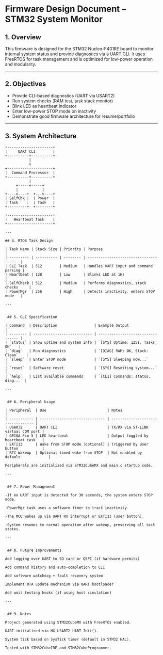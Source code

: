 # Firmware Design Document – STM32 System Monitor

## 1. Overview

This firmware is designed for the STM32 Nucleo-F401RE board to monitor internal system status and provide diagnostics via a UART CLI. It uses FreeRTOS for task management and is optimized for low-power operation and modularity.

---

## 2. Objectives

- Provide CLI-based diagnostics (UART via USART2)
- Run system checks (RAM test, task stack monitor)
- Blink LED as heartbeat indicator
- Enter low-power STOP mode on inactivity
- Demonstrate good firmware architecture for resume/portfolio

---

## 3. System Architecture

```text
+---------------------+
|     UART CLI        |
+----------+----------+
           |
           v
+---------------------+
|  Command Processor  |
+----------+----------+
           |
     +-----+-----+
     |           |
+----v----+  +---v----+
| SelfChk |  | Power  |
| Task    |  | Task   |
+---------+  +--------+

+---------------------+
|   Heartbeat Task    |
+---------------------+

---

## 4. RTOS Task Design

| Task Name | Stack Size | Priority | Purpose                                |
| --------- | ---------- | -------- | -------------------------------------- |
| CLI Task  | 512        | Medium   | Handles UART input and command parsing |
| Heartbeat | 128        | Low      | Blinks LED at 1Hz                      |
| SelfCheck | 512        | Medium   | Performs diagnostics, stack checks     |
| PowerMgr  | 256        | High     | Detects inactivity, enters STOP mode   |

---


 ## 5. CLI Specification

| Command  | Description                 | Example Output                    |
| -------- | --------------------------- | --------------------------------- |
| `status` | Show uptime and system info | `[SYS] Uptime: 125s, Tasks: OK`   |
| `diag`   | Run diagnostics             | `[DIAG] RAM: OK, Stack: Clean`    |
| `sleep`  | Enter STOP mode             | `[SYS] Sleeping now...`           |
| `reset`  | Software reset              | `[SYS] Resetting system...`       |
| `help`   | List available commands     | `[CLI] Commands: status, diag...` |

---


 ## 6. Peripheral Usage

| Peripheral  | Use                            | Notes                              |
| ----------- | ------------------------------ | ---------------------------------- |
| USART2      | UART CLI                       | TX/RX via ST-LINK virtual COM port |
| GPIOA Pin 5 | LED heartbeat                  | Output toggled by heartbeat task   |
| EXTI13      | Wake from STOP mode (optional) | Triggered by user button           |
| RTC Wakeup  | Optional timed wake from STOP  | Not enabled by default             |

Peripherals are initialized via STM32CubeMX and main.c startup code.

---


 ## 7. Power Management

-If no UART input is detected for 30 seconds, the system enters STOP mode.

-PowerMgr task uses a software timer to track inactivity.

-The MCU wakes up via UART RX interrupt or EXTI13 (user button).

-System resumes to normal operation after wakeup, preserving all task states.

---


 ## 8. Future Improvements

Add logging over UART to SD card or QSPI (if hardware permits)

Add command history and auto-completion to CLI

Add software watchdog + fault recovery system

Implement OTA update mechanism via UART bootloader

Add unit testing hooks (if using host simulation)

---


 ## 9. Notes

Project generated using STM32CubeMX with FreeRTOS enabled.

UART initialized via MX_USART2_UART_Init().

System tick based on SysTick timer (default in STM32 HAL).

Tested with STM32CubeIDE and STM32CubeProgrammer.

